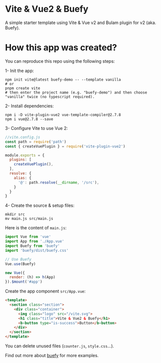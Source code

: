 # Vite & Vue2 & Buefy

A simple starter template using Vite & Vue v2 and Bulam plugin for v2 (aka. Buefy).

# How this app was created?

You can reproduce this repo using the following steps:

1- Init the app:
```
npm init vite@latest buefy-demo -- --template vanilla
# or
pnpm create vite
# then enter the project name (e.g. "buefy-demo") and then choose "vanilla" twice (no typescript required). 
```

2- Install dependencies:
```
npm i -D vite-plugin-vue2 vue-template-compiler@2.7.8
npm i vue@2.7.8 --save
```


3- Configure Vite to use Vue 2:
```js
//vite.config.js
const path = require('path')
const { createVuePlugin } = require('vite-plugin-vue2')

module.exports = {
  plugins: [
    createVuePlugin(),
  ],
  resolve: {
    alias: {
      '@': path.resolve(__dirname, '/src'),
    }
  }
}
```
4- Create the source & setup files:
```
mkdir src
mv main.js src/main.js
```
Here is the content of `main.js`:
```js
import Vue from 'vue'
import App from './App.vue'
import Buefy from 'buefy'
import 'buefy/dist/buefy.css'

// Use Buefy
Vue.use(Buefy)

new Vue({
  render: (h) => h(App)
}).$mount('#app')
```
Create the app component `src/App.vue`:
```html
<template>
  <section class="section">
    <div class="container">
      <img class="logo" src="/vite.svg">
      <h1 class="title">Vite & Vue2 & Buefy</h1>      
      <b-button type="is-success">Button</b-button>
    </div>
  </section>
</template>
```

You can delete unused files (`counter.js`, `style.css`...).

Find out more about [buefy](https://buefy.org/) for more examples.

